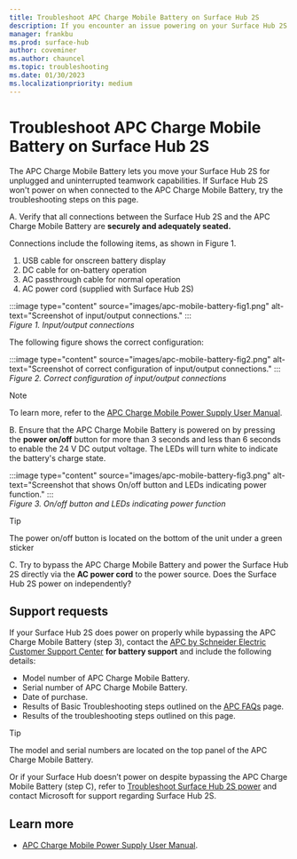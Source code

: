 ```yaml
---
title: Troubleshoot APC Charge Mobile Battery on Surface Hub 2S
description: If you encounter an issue powering on your Surface Hub 2S when connected to the APC Charge Mobile Battery, review the troubleshooting steps outlined on this page.
manager: frankbu
ms.prod: surface-hub
author: coveminer
ms.author: chauncel
ms.topic: troubleshooting
ms.date: 01/30/2023
ms.localizationpriority: medium
---
```


# Troubleshoot APC Charge Mobile Battery on Surface Hub 2S

The APC Charge Mobile Battery lets you move your Surface Hub 2S for unplugged and uninterrupted teamwork capabilities. If Surface Hub 2S won't power on when connected to the APC Charge Mobile Battery, try the troubleshooting steps on this page.

A. Verify that all connections between the Surface Hub 2S and the APC Charge Mobile Battery are **securely and adequately seated.**

Connections include the following items, as shown in Figure 1.

1. USB cable for onscreen battery display
2. DC cable for on-battery operation
3. AC passthrough cable for normal operation
4. AC power cord (supplied with Surface Hub 2S)

:::image type="content" source="images/apc-mobile-battery-fig1.png" alt-text="Screenshot of input/output connections." :::<br>
*Figure 1. Input/output connections*

The following figure shows the correct configuration:

:::image type="content" source="images/apc-mobile-battery-fig2.png" alt-text="Screenshot of correct configuration of input/output connections." :::<br>
*Figure 2. Correct configuration of input/output connections*

> [!NOTE]
> To learn more, refer to the [APC Charge Mobile Power Supply User Manual](https://www.apc.com/us/en/download/document/SPD_UM-990-6394_EN/).

B. Ensure that the APC Charge Mobile Battery is powered on by pressing the **power on/off** button for more than 3 seconds and less than 6 seconds to enable the 24 V DC output voltage. The LEDs will turn white to indicate the battery's charge state.

:::image type="content" source="images/apc-mobile-battery-fig3.png" alt-text="Screenshot that shows On/off button and LEDs indicating power function." :::<br>
*Figure 3. On/off button and LEDs indicating power function*

> [!TIP]
> The power on/off button is located on the bottom of the unit under a green sticker

C. Try to bypass the APC Charge Mobile Battery and power the Surface Hub 2S directly via the **AC power cord** to the power source. Does the Surface Hub 2S power on independently?

## Support requests

If your Surface Hub 2S does power on properly while bypassing the APC Charge Mobile Battery (step 3), contact the [APC by Schneider Electric Customer Support Center](https://www.apc.com/us/en/support/contact-us/) **for battery support** and include the following details:

- Model number of APC Charge Mobile Battery.
- Serial number of APC Charge Mobile Battery.
- Date of purchase.
- Results of Basic Troubleshooting steps outlined on the [APC FAQs](https://www.apc.com/us/en/faqs/FA405616/) page.
- Results of the troubleshooting steps outlined on this page.

> [!TIP]
> The model and serial numbers are located on the top panel of the APC Charge Mobile Battery.

Or if your Surface Hub doesn’t power on despite bypassing the APC Charge Mobile Battery (step C), refer to [Troubleshoot Surface Hub 2S power](troubleshoot-power-surface-hub-2s.md) and contact Microsoft for support regarding Surface Hub 2S.

## Learn more

- [APC Charge Mobile Power Supply User Manual](https://www.apc.com/us/en/download/document/SPD_UM-990-6394_EN/).

